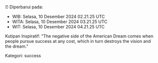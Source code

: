 ⏰ Diperbarui pada:
- WIB: Selasa, 10 Desember 2024 02.21.25 UTC
- WITA: Selasa, 10 Desember 2024 03.21.25 UTC
- WIT: Selasa, 10 Desember 2024 04.21.25 UTC

Kutipan Inspiratif:
"The negative side of the American Dream comes when people pursue success at any cost, which in turn destroys the vision and the dream."


Kategori: success

